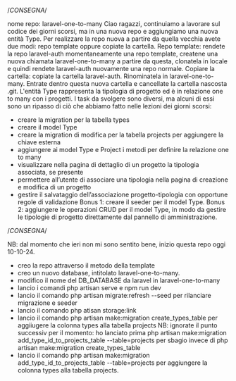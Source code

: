 /*CONSEGNA*/

nome repo: laravel-one-to-many
Ciao ragazzi,
continuiamo a lavorare sul codice dei giorni scorsi, ma in una nuova repo e aggiungiamo una nuova entità Type. Per realizzare la repo nuova a partire da quella vecchia avete due modi: repo template oppure copiate la cartella.
Repo template: rendete la repo laravel-auth momentaneamente una repo template, createne una nuova chiamata laravel-one-to-many a partire da questa, clonatela in locale e quindi rendete laravel-auth nuovamente una repo normale.
Copiare la cartella: copiate la cartella laravel-auth. Rinominatela in laravel-one-to-many. Entrate dentro questa nuova cartella e cancellate la cartella nascosta .git.
L'entità Type rappresenta la tipologia di progetto ed è in relazione one to many con i progetti.
I task da svolgere sono diversi, ma alcuni di essi sono un ripasso di ciò che abbiamo fatto nelle lezioni dei giorni scorsi:
- creare la migration per la tabella types
- creare il model Type
- creare la migration di modifica per la tabella projects per aggiungere la chiave esterna
- aggiungere ai model Type e Project i metodi per definire la relazione one to many
- visualizzare nella pagina di dettaglio di un progetto la tipologia associata, se presente
- permettere all’utente di associare una tipologia nella pagina di creazione e modifica di un progetto
- gestire il salvataggio dell’associazione progetto-tipologia con opportune regole di validazione
Bonus 1:
creare il seeder per il model Type.
Bonus 2:
aggiungere le operazioni CRUD per il model Type, in modo da gestire le tipologie di progetto direttamente dal pannello di amministrazione.

/*CONSEGNA*/

NB: dal momento che ieri non mi sono sentito bene, inizio questa repo oggi 10-10-24.
- creo la repo attraverso il metodo della template
- creo un nuovo database, intitolato laravel-one-to-many.
- modifico il nome del DB_DATABASE da laravel in laravel-one-to-many 
- lancio i comandi php artisan serve e npm run dev
- lancio il comando php artisan migrate:refresh --seed per rilanciare migrazione e seeder
- lancio il comando php atisan storage:link
- lancio il comando php artisan make:migration create_types_table per aggiiugere la colonna types alla tabella projects
NB: ignorate il punto successiv per il momento: ho lanciato prima php artisan make:migration add_type_id_to_projects_table --table=projects per sbagio invece di php artisan make:migration create_types_table
- lancio il comando php artisan make:migration add_type_id_to_projects_table --table=projects per aggiungere la colonna types alla tabella projects.